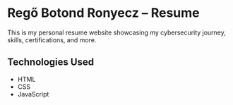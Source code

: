 # Regő Botond Ronyecz – Resume

This is my personal resume website showcasing my cybersecurity journey, skills, certifications, and more.

## Technologies Used

- HTML
- CSS
- JavaScript
